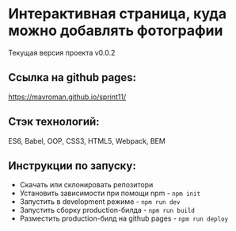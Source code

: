 # Интерактивная страница, куда можно добавлять фотографии
Текущая версия проекта v0.0.2
## Ссылка на github pages:
https://mavroman.github.io/sprint11/

## Стэк технологий:
ES6, Babel, OOP, CSS3, HTML5, Webpack, BEM

## Инструкции по запуску:
- Скачать или склонировать репозитори
- Установить зависимости при помощи npm - `npm init`
- Запустить в development режиме - `npm run dev`
- Запустить сборку production-билда - `npm run build`
- Разместить production-билд на github pages - `npm run deploy`

